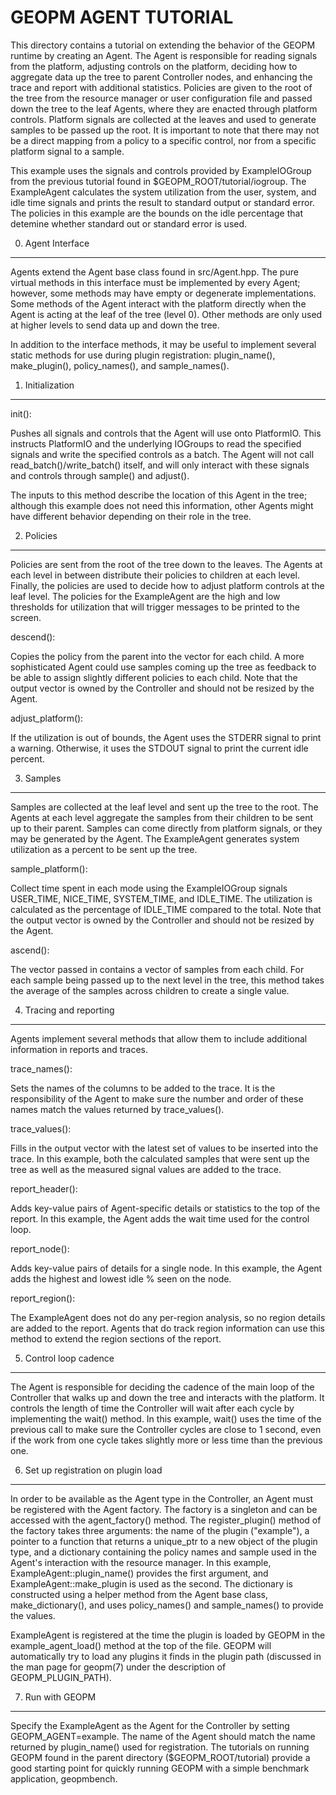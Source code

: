 GEOPM AGENT TUTORIAL
====================

This directory contains a tutorial on extending the behavior of the
GEOPM runtime by creating an Agent.  The Agent is responsible for
reading signals from the platform, adjusting controls on the platform,
deciding how to aggregate data up the tree to parent Controller nodes,
and enhancing the trace and report with additional statistics.
Policies are given to the root of the tree from the resource manager
or user configuration file and passed down the tree to the leaf
Agents, where they are enacted through platform controls.  Platform
signals are collected at the leaves and used to generate samples to be
passed up the root.  It is important to note that there may not be a
direct mapping from a policy to a specific control, nor from a
specific platform signal to a sample.

This example uses the signals and controls provided by ExampleIOGroup
from the previous tutorial found in $GEOPM_ROOT/tutorial/iogroup.  The
ExampleAgent calculates the system utilization from the user, system,
and idle time signals and prints the result to standard output or
standard error.  The policies in this example are the bounds on the
idle percentage that detemine whether standard out or standard error
is used.


0. Agent Interface
------------------

Agents extend the Agent base class found in src/Agent.hpp.  The pure
virtual methods in this interface must be implemented by every Agent;
however, some methods may have empty or degenerate implementations.
Some methods of the Agent interact with the platform directly when the
Agent is acting at the leaf of the tree (level 0).  Other methods are
only used at higher levels to send data up and down the tree.

In addition to the interface methods, it may be useful to implement
several static methods for use during plugin registration: plugin_name(),
make_plugin(), policy_names(), and sample_names().


1. Initialization
-----------------

init():

  Pushes all signals and controls that the Agent will use onto
  PlatformIO.  This instructs PlatformIO and the underlying IOGroups
  to read the specified signals and write the specified controls as a
  batch.  The Agent will not call read_batch()/write_batch() itself,
  and will only interact with these signals and controls through
  sample() and adjust().

  The inputs to this method describe the location of this Agent in the
  tree; although this example does not need this information, other
  Agents might have different behavior depending on their role in the
  tree.


2. Policies
-----------

Policies are sent from the root of the tree down to the leaves.  The
Agents at each level in between distribute their policies to children
at each level. Finally, the policies are used to decide how to adjust
platform controls at the leaf level.  The policies for the
ExampleAgent are the high and low thresholds for utilization that will
trigger messages to be printed to the screen.

descend():

  Copies the policy from the parent into the vector for each child.
  A more sophisticated Agent could use samples coming up the tree as
  feedback to be able to assign slightly different policies to each
  child.  Note that the output vector is owned by the Controller
  and should not be resized by the Agent.

adjust_platform():

  If the utilization is out of bounds, the Agent uses the STDERR
  signal to print a warning.  Otherwise, it uses the STDOUT signal to
  print the current idle percent.


3. Samples
----------

Samples are collected at the leaf level and sent up the tree to the
root.  The Agents at each level aggregate the samples from their
children to be sent up to their parent.  Samples can come directly
from platform signals, or they may be generated by the Agent.  The
ExampleAgent generates system utilization as a percent to be sent up
the tree.

sample_platform():

  Collect time spent in each mode using the ExampleIOGroup signals
  USER_TIME, NICE_TIME, SYSTEM_TIME, and IDLE_TIME.  The utilization
  is calculated as the percentage of IDLE_TIME compared to the
  total.  Note that the output vector is owned by the Controller and
  should not be resized by the Agent.

ascend():

  The vector passed in contains a vector of samples from each child.
  For each sample being passed up to the next level in the tree,
  this method takes the average of the samples across children to
  create a single value.


4. Tracing and reporting
------------------------

Agents implement several methods that allow them to include additional
information in reports and traces.

trace_names():

  Sets the names of the columns to be added to the trace.  It is the
  responsibility of the Agent to make sure the number and order of
  these names match the values returned by trace_values().

trace_values():

  Fills in the output vector with the latest set of values to be
  inserted into the trace.  In this example, both the calculated
  samples that were sent up the tree as well as the measured signal
  values are added to the trace.

report_header():

  Adds key-value pairs of Agent-specific details or statistics to the
  top of the report.  In this example, the Agent adds the wait time
  used for the control loop.

report_node():

  Adds key-value pairs of details for a single node.  In this example,
  the Agent adds the highest and lowest idle % seen on the node.

report_region():

  The ExampleAgent does not do any per-region analysis, so no region
  details are added to the report.  Agents that do track region
  information can use this method to extend the region sections of
  the report.

5. Control loop cadence
-----------------------

The Agent is responsible for deciding the cadence of the main loop
of the Controller that walks up and down the tree and interacts with the
platform.  It controls the length of time the Controller will wait
after each cycle by implementing the wait() method.  In this example,
wait() uses the time of the previous call to make sure the Controller
cycles are close to 1 second, even if the work from one cycle takes
slightly more or less time than the previous one.


6. Set up registration on plugin load
-------------------------------------

In order to be available as the Agent type in the Controller, an Agent must
be registered with the Agent factory.  The factory is a singleton
and can be accessed with the agent_factory() method.  The
register_plugin() method of the factory takes three arguments: the name
of the plugin ("example"), a pointer to a function that returns a
unique_ptr to a new object of the plugin type, and a dictionary containing the
policy names and sample used in the Agent's interaction with the resource manager.
In this example,
ExampleAgent::plugin_name() provides the first argument, and
ExampleAgent::make_plugin is used as the second.  The dictionary is constructed
using a helper method from the Agent base class, make_dictionary(), and uses
policy_names() and sample_names() to provide the values.

ExampleAgent is registered at the time the plugin is loaded by GEOPM
in the example_agent_load() method at the top of the file.  GEOPM
will automatically try to load any plugins it finds in the plugin path
(discussed in the man page for geopm(7) under the description of
GEOPM_PLUGIN_PATH).


7. Run with GEOPM
-----------------

Specify the ExampleAgent as the Agent for the Controller by setting
GEOPM_AGENT=example.  The name of the Agent should match the name
returned by plugin_name() used for registration.  The tutorials on
running GEOPM found in the parent directory ($GEOPM_ROOT/tutorial)
provide a good starting point for quickly running GEOPM with a simple
benchmark application, geopmbench.

